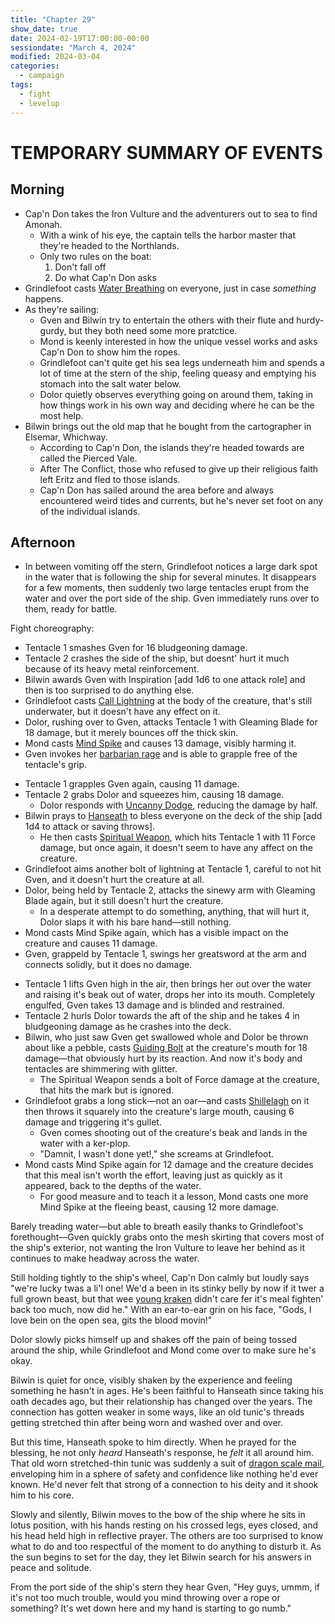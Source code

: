 ```yaml
---
title: "Chapter 29"
show_date: true
date: 2024-02-19T17:00:00-00:00
sessiondate: "March 4, 2024"
modified: 2024-03-04
categories:
  - campaign
tags:
  - fight
  - levelup
---
```


# TEMPORARY SUMMARY OF EVENTS

<!-- Directions on a boat:
  Port = left side
  Starboard = right side
  Bow = front
  Aft = back (inside the ship, on board)
  Stern = back (outside, offboard)
-->

## Morning

* Cap'n Don takes the Iron Vulture and the adventurers out to sea to find Amonah.
  * With a wink of his eye, the captain tells the harbor master that they're headed to the Northlands.
  * Only two rules on the boat:
    1. Don't fall off
    2. Do what Cap'n Don asks
* Grindlefoot casts [Water Breathing](https://www.dndbeyond.com/spells/water-breathing) on everyone,
  just in case _something_ happens.
* As they're sailing:
  * Gven and Bilwin try to entertain the others with their flute and hurdy-gurdy, but they both need
    some more pratctice.
  * Mond is keenly interested in how the unique vessel works and asks Cap'n Don to show him the ropes.
  * Grindlefoot can't quite get his sea legs underneath him and spends a lot of time at the stern of the
    ship, feeling queasy and emptying his stomach into the salt water below.
  * Dolor quietly observes everything going on around them, taking in how things work in his own way
    and deciding where he can be the most help.
* Bilwin brings out the old map that he bought from the cartographer in Elsemar, Whichway.
  * According to Cap'n Don, the islands they're headed towards are called the Pierced Vale.
  * After The Conflict, those who refused to give up their religious faith left Eritz and fled to
    those islands.
  * Cap'n Don has sailed around the area before and always encountered weird tides and currents, but
    he's never set foot on any of the individual islands.

## Afternoon

* In between vomiting off the stern, Grindlefoot notices a large dark spot in the water that is
  following the ship for several minutes. It disappears for a few moments, then suddenly two large
  tentacles erupt from the water and over the port side of the ship. Gven immediately runs over to
  them, ready for battle.

Fight choreography:

<!-- Initiative rolls:
  Bilwin - 21 (nat 20)
  Gven - 10
  Mond - 13
  Dolor - 16
  Grindlefoot - 18 -->

<!-- Round 1 -->
* Tentacle 1 smashes Gven for 16 bludgeoning damage.
* Tentacle 2 crashes the side of the ship, but doesnt' hurt it much because of its heavy metal reinforcement.
* Bilwin awards Gven with Inspiration [add 1d6 to one attack role] and then is too surprised to do anything else.
* Grindlefoot casts [Call Lightning](https://www.dndbeyond.com/spells/call-lightning) at the body of the creature,
  that's still underwater, but it doesn't have any effect on it.
* Dolor, rushing over to Gven, attacks Tentacle 1 with Gleaming Blade for 18 damage, but it merely bounces off
  the thick skin.
* Mond casts [Mind Spike](https://www.dndbeyond.com/spells/mind-spike) and causes 13 damage, visibly harming it.
* Gven invokes her [barbarian rage](https://www.thegamer.com/dungeons-dragons-dnd-barbarian-rage-explained-guide/)
  and is able to grapple free of the tentacle's grip.

<!-- Round 2 -->
* Tentacle 1 grapples Gven again, causing 11 damage.
* Tentacle 2 grabs Dolor and squeezes him, causing 18 damage.
  * Dolor responds with [Uncanny Dodge](https://www.dndbeyond.com/classes/rogue#UncannyDodge-347), reducing the damage by half.
* Bilwin prays to [Hanseath](https://forgottenrealms.fandom.com/wiki/Hanseath) to bless everyone on the deck of the ship
  [add 1d4 to attack or saving throws].
  * He then casts [Spiritual Weapon](https://www.dndbeyond.com/spells/spiritual-weapon), which hits Tentacle 1
    with 11 Force damage, but once again, it doesn't seem to have any affect on the creature.
* Grindlefoot aims another bolt of lightning at Tentacle 1, careful to not hit Gven, and it doesn't hurt the creature at all.
* Dolor, being held by Tentacle 2, attacks the sinewy arm with Gleaming Blade again, but it still doesn't hurt the creature.
  * In a desperate attempt to do something, anything, that will hurt it, Dolor slaps it with his bare hand—still nothing.
* Mond casts Mind Spike again, which has a visible impact on the creature and causes 11 damage.
* Gven, grappeld by Tentacle 1, swings her greatsword at the arm and connects solidly, but it does no damage.

<!-- Round 3 -->
* Tentacle 1 lifts Gven high in the air, then brings her out over the water and raising it's beak out of water,
  drops her into its mouth. Completely engulfed, Gven takes 13 damage and is blinded and restrained.
* Tentacle 2 hurls Dolor towards the aft of the ship and he takes 4 in bludgeoning damage as he crashes into the deck.
* Bilwin, who just saw Gven get swallowed whole and Dolor be thrown about like a pebble, casts
  [Guiding Bolt](https://www.dndbeyond.com/spells/guiding-bolt) at the creature's mouth for 18 damage—that
  obviously hurt by its reaction. And now it's body and tentacles are shimmering with glitter.
  * The Spiritual Weapon sends a bolt of Force damage at the creature, that hits the mark but is ignored.
* Grindlefoot grabs a long stick—not an oar—and casts [Shillelagh](https://www.dndbeyond.com/spells/shillelagh)
  on it then throws it squarely into the creature's large mouth, causing 6 damage and triggering it's gullet.
  * Gven comes shooting out of the creature's beak and lands in the water with a ker-plop.
  * "Damnit, I wasn't done yet!," she screams at Grindlefoot.
* Mond casts Mind Spike again for 12 damage and the creature decides that this meal isn't worth the effort,
  leaving just as quickly as it appeared, back to the depths of the water.
  * For good measure and to teach it a lesson, Mond casts one more Mind Spike at the fleeing beast, causing 12 more damage.

Barely treading water—but able to breath easily thanks to Grindlefoot's forethought—Gven quickly grabs onto
the mesh skirting that covers most of the ship's exterior, not wanting the Iron Vulture to leave her behind
as it continues to make headway across the water. 

Still holding tightly to the ship's wheel, Cap'n Don calmly but loudly says "we're lucky twas a li'l one!
We'd a been in its stinky belly by now if it twer a full grown beast, but that wee
[young kraken](https://5e.tools/bestiary/young-kraken-lr.html) didn't care fer it's meal
fighten' back too much, now did he." With an ear-to-ear grin on his face, "Gods, I love bein on the
open sea, gits the blood movin!"

Dolor slowly picks himself up and shakes off the pain of being tossed around the ship, while Grindlefoot
and Mond come over to make sure he's okay.

Bilwin is quiet for once, visibly shaken by the experience and feeling something he hasn't in ages.
He's been faithful to Hanseath since taking his oath decades ago, but their relationship has
changed over the years. The connection has gotten weaker in some ways, like an old tunic's threads
getting stretched thin after being worn and washed over and over. 

But this time, Hanseath spoke to him directly. When he prayed for the blessing, he not only _heard_
Hanseath's response, he _felt_ it all around him. That old worn stretched-thin tunic was suddenly
a suit of [dragon scale mail](https://www.dndbeyond.com/magic-items/5380-dragon-scale-mail),
enveloping him in a sphere of safety and confidence like nothing he'd ever known. He'd never felt
that strong of a connection to his deity and it shook him to his core.

Slowly and silently, Bilwin moves to the bow of the ship where he sits in lotus position, with his
hands resting on his crossed legs, eyes closed, and his head held high in reflective prayer. The
others are too surprised to know what to do and too respectful of the moment to do anything to
disturb it. As the sun begins to set for the day, they let Bilwin search for his answers in peace
and solitude.

From the port side of the ship's stern they hear Gven, "Hey guys, ummm, if it's not too much trouble,
would you mind throwing over a rope or something? It's wet down here and my hand is starting to go
numb."

<!-- em dash: — | kebyoard shortcut = Option + Shift + Dash (-) -->
<!-- https://oatcookies.neocities.org/dndmoney to convert copper, silver, gold, and more into CP -->
<!--
    Lists of spells for the classes:
    - Cleric spells: https://www.dndbeyond.com/spells/class/cleric 
    - Druid spells: https://www.dndbeyond.com/spells/class/druid
    - Sorcerer spells: https://www.dndbeyond.com/spells/class/sorcerer
    Monsters: https://www.dndbeyond.com/monsters
-->
